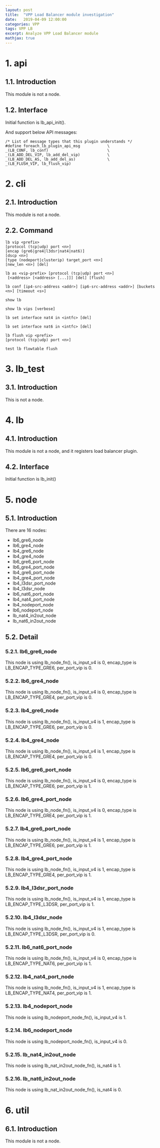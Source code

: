 ```yaml
---
layout: post
title:  "VPP Load Balancer module investigation"
date:   2019-04-09 12:00:00
categories: VPP
tags: VPP LB
excerpt: Analyze VPP Load Balancer module
mathjax: true
---
```


# 1. api
## 1.1. Introduction
This module is not a node.

## 1.2. Interface
Initial function is lb_api_init().

And support below API messages: 
```
/* List of message types that this plugin understands */
#define foreach_lb_plugin_api_msg            \
_(LB_CONF, lb_conf)                          \
_(LB_ADD_DEL_VIP, lb_add_del_vip)            \
_(LB_ADD_DEL_AS, lb_add_del_as)              \
_(LB_FLUSH_VIP, lb_flush_vip)
```

# 2. cli
## 2.1. Introduction
This module is not a node.

## 2.2. Command
```
lb vip <prefix> 
[protocol (tcp|udp) port <n>] 
[encap (gre6|gre4|l3dsr|nat4|nat6)] 
[dscp <n>] 
[type (nodeport|clusterip) target_port <n>] 
[new_len <n>] [del]
```
```
lb as <vip-prefix> [protocol (tcp|udp) port <n>]
 [<address> [<address> [...]]] [del] [flush]
```
```
lb conf [ip4-src-address <addr>] [ip6-src-address <addr>] [buckets <n>] [timeout <s>]
```
```
show lb
```
```
show lb vips [verbose]
```
```
lb set interface nat4 in <intfc> [del]
```
```
lb set interface nat6 in <intfc> [del]
```
```
lb flush vip <prefix> 
[protocol (tcp|udp) port <n>]
```
```
test lb flowtable flush
```

# 3. lb_test
## 3.1. Introduction
This is not a node.

# 4. lb
## 4.1. Introduction
This module is not a node, and it registers load balancer plugin.

## 4.2. Interface
Initial function is lb_init()

# 5. node

## 5.1. Introduction
There are 16 nodes:
* lb6_gre6_node
* lb6_gre4_node
* lb4_gre6_node
* lb4_gre4_node
* lb6_gre6_port_node
* lb6_gre4_port_node
* lb4_gre6_port_node
* lb4_gre4_port_node
* lb4_l3dsr_port_node
* lb4_l3dsr_node
* lb6_nat6_port_node
* lb4_nat4_port_node
* lb4_nodeport_node
* lb6_nodeport_node
* lb_nat4_in2out_node
* lb_nat6_in2out_node

## 5.2. Detail
### 5.2.1. lb6_gre6_node
This node is using lb_node_fn(), is_input_v4 is 0, encap_type is LB_ENCAP_TYPE_GRE6, per_port_vip is 0.

### 5.2.2. lb6_gre4_node
This node is using lb_node_fn(), is_input_v4 is 0, encap_type is LB_ENCAP_TYPE_GRE4, per_port_vip is 0.

### 5.2.3. lb4_gre6_node
This node is using lb_node_fn(), is_input_v4 is 1, encap_type is LB_ENCAP_TYPE_GRE6, per_port_vip is 0.

### 5.2.4. lb4_gre4_node
This node is using lb_node_fn(), is_input_v4 is 1, encap_type is LB_ENCAP_TYPE_GRE4, per_port_vip is 0.

### 5.2.5. lb6_gre6_port_node
This node is using lb_node_fn(), is_input_v4 is 0, encap_type is LB_ENCAP_TYPE_GRE6, per_port_vip is 1.

### 5.2.6. lb6_gre4_port_node
This node is using lb_node_fn(), is_input_v4 is 0, encap_type is LB_ENCAP_TYPE_GRE4, per_port_vip is 1.

### 5.2.7. lb4_gre6_port_node
This node is using lb_node_fn(), is_input_v4 is 1, encap_type is LB_ENCAP_TYPE_GRE6, per_port_vip is 1.

### 5.2.8. lb4_gre4_port_node
This node is using lb_node_fn(), is_input_v4 is 1, encap_type is LB_ENCAP_TYPE_GRE4, per_port_vip is 1.

### 5.2.9. lb4_l3dsr_port_node
This node is using lb_node_fn(), is_input_v4 is 1, encap_type is LB_ENCAP_TYPE_L3DSR, per_port_vip is 1.

### 5.2.10. lb4_l3dsr_node
This node is using lb_node_fn(), is_input_v4 is 1, encap_type is LB_ENCAP_TYPE_L3DSR, per_port_vip is 0.

### 5.2.11. lb6_nat6_port_node
This node is using lb_node_fn(), is_input_v4 is 0, encap_type is LB_ENCAP_TYPE_NAT6, per_port_vip is 1.

### 5.2.12. lb4_nat4_port_node
This node is using lb_node_fn(), is_input_v4 is 1, encap_type is LB_ENCAP_TYPE_NAT4, per_port_vip is 1.

### 5.2.13. lb4_nodeport_node
This node is using lb_nodeport_node_fn(), is_input_v4 is 1.

### 5.2.14. lb6_nodeport_node
This node is using lb_nodeport_node_fn(), is_input_v4 is 0.

### 5.2.15. lb_nat4_in2out_node
This node is using lb_nat_in2out_node_fn(), is_nat4 is 1.

### 5.2.16. lb_nat6_in2out_node
This node is using lb_nat_in2out_node_fn(), is_nat4 is 0.

# 6. util

## 6.1. Introduction
This module is not a node.
